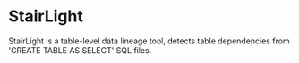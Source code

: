 # StairLight

StairLight is a table-level data lineage tool, detects table dependencies from 'CREATE TABLE AS SELECT' SQL files.

